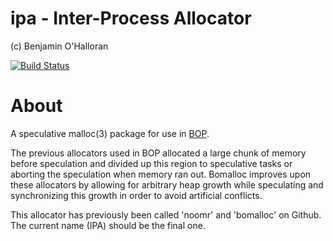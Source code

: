 ipa - Inter-Process Allocator
========

(c) Benjamin O'Halloran

[![Build Status](https://travis-ci.org/benohalloran/bomalloc.svg?branch=master)](https://travis-ci.org/benohalloran/bomalloc)

# About

A speculative malloc(3) package for use in [BOP](https://github.com/bop-langs/cbop).

The previous allocators used in BOP allocated a large chunk of memory before
speculation and
divided up this region to speculative tasks or aborting the speculation
when memory ran out.
Bomalloc improves upon these allocators by allowing for arbitrary heap growth while
speculating and synchronizing this growth in order to avoid artificial conflicts.


This allocator has previously been called 'noomr' and 'bomalloc' on Github. 
The current name (IPA) should be the final one.
